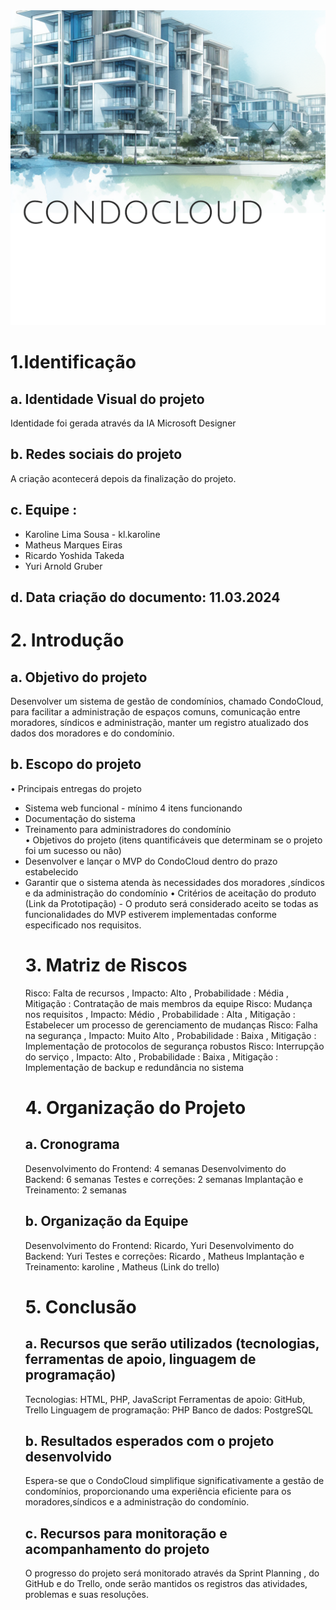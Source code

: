 <div align="center">
    <img src='./imagens/condocloud_background.png'>
</div>

# 1.Identificação
## a. Identidade Visual do projeto
  Identidade foi gerada através da IA Microsoft Designer
## b. Redes sociais do projeto
  A criação acontecerá depois da finalização do projeto.
## c. Equipe : 
<ul>
    <li> Karoline Lima Sousa - kl.karoline </li>
    <li> Matheus Marques Eiras </li>
    <li> Ricardo Yoshida Takeda </li>
    <li> Yuri Arnold Gruber</li>
</ul>

## d. Data criação do documento: 11.03.2024

# 2. Introdução
## a. Objetivo do projeto
  Desenvolver um sistema de gestão de condomínios, chamado CondoCloud, para facilitar a administração de espaços comuns, comunicação entre moradores, síndicos e administração,  manter um registro atualizado dos dados dos moradores e do condomínio.
## b. Escopo do projeto
• Principais entregas do projeto
  <ul>
    <li> Sistema web funcional - mínimo 4 itens funcionando</li>
    <li>Documentação do sistema</li>
    <li> Treinamento para administradores do condomínio</li>
• Objetivos do projeto (itens quantificáveis que determinam se o projeto foi um sucesso ou não)
  <li>Desenvolver e lançar o MVP do CondoCloud dentro do prazo estabelecido
  <li>Garantir que o sistema atenda às necessidades dos moradores ,síndicos e da administração do condomínio
• Critérios de aceitação do produto
  (Link da Prototipação) -
 O produto será considerado aceito se todas as funcionalidades do MVP estiverem implementadas conforme especificado nos requisitos.

# 3. Matriz de Riscos
  Risco: Falta de recursos , Impacto: Alto , Probabilidade : Média , Mitigação : Contratação de mais membros da equipe 
  Risco: Mudança nos requisitos  , Impacto: Médio  , Probabilidade : Alta  , Mitigação : Estabelecer um processo de gerenciamento de mudanças 
  Risco: Falha na segurança   , Impacto: Muito Alto  , Probabilidade :  Baixa  , Mitigação : Implementação de protocolos de segurança robustos 
  Risco: Interrupção do serviço    , Impacto: Alto  , Probabilidade :  Baixa  , Mitigação : Implementação de backup e redundância no sistema 
  
# 4. Organização do Projeto
## a. Cronograma
  Desenvolvimento do Frontend: 4 semanas
  Desenvolvimento do Backend: 6 semanas
  Testes e correções: 2 semanas
  Implantação e Treinamento: 2 semanas
## b. Organização da Equipe
  Desenvolvimento do Frontend: Ricardo, Yuri
  Desenvolvimento do Backend: Yuri
  Testes e correções: Ricardo , Matheus
  Implantação e Treinamento: karoline , Matheus
(Link do trello)

# 5. Conclusão
## a. Recursos que serão utilizados (tecnologias, ferramentas de apoio, linguagem de programação)
  Tecnologias: HTML, PHP, JavaScript
  Ferramentas de apoio: GitHub, Trello
  Linguagem de programação: PHP
  Banco de dados: PostgreSQL
## b. Resultados esperados com o projeto desenvolvido
  Espera-se que o CondoCloud simplifique significativamente a gestão de condomínios, proporcionando uma experiência eficiente para os moradores,síndicos e a administração do condomínio.
## c. Recursos para monitoração e acompanhamento do projeto
  O progresso do projeto será monitorado através da Sprint Planning , do GitHub e do Trello, onde serão mantidos os registros das atividades, problemas e suas resoluções.
